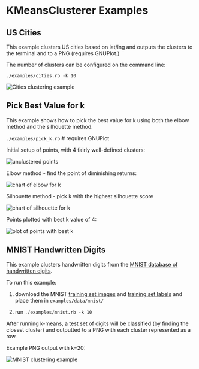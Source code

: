KMeansClusterer Examples
===


US Cities
---

This example clusters US cities based on lat/lng and outputs the clusters to the terminal and to a PNG (requires GNUPlot.)

The number of clusters can be configured on the command line:

```./examples/cities.rb -k 10```

![Cities clustering example](https://raw.githubusercontent.com/gbuesing/kmeans-clusterer/master/examples/data/cities_k10.png)


Pick Best Value for k
---

This example shows how to pick the best value for k using both the elbow method and the silhouette method.

```./examples/pick_k.rb``` # requires GNUPlot

Initial setup of points, with 4 fairly well-defined clusters:

![unclustered points](https://raw.githubusercontent.com/gbuesing/kmeans-clusterer/master/examples/data/unclustered.png)

Elbow method - find the point of diminishing returns:

![chart of elbow for k](https://raw.githubusercontent.com/gbuesing/kmeans-clusterer/master/examples/data/elbow.png)

Silhouette method - pick k with the highest silhouette score

![chart of silhouette for k](https://raw.githubusercontent.com/gbuesing/kmeans-clusterer/master/examples/data/silhouette.png)

Points plotted with best k value of 4:

![plot of points with best k](https://raw.githubusercontent.com/gbuesing/kmeans-clusterer/master/examples/data/best_k.png)


MNIST Handwritten Digits
---

This example clusters handwritten digits from the [MNIST database of handwritten digits](http://yann.lecun.com/exdb/mnist/).

To run this example:

1. download the MNIST [training set images](http://yann.lecun.com/exdb/mnist/train-images-idx3-ubyte.gz) and [training set labels](http://yann.lecun.com/exdb/mnist/train-labels-idx1-ubyte.gz) and place them in ```examples/data/mnist/```

2. run ```./examples/mnist.rb -k 10```

After running k-means, a test set of digits will be classified (by finding the closest cluster) and outputted to a PNG with each cluster represented as a row.

Example PNG output with k=20:

![MNIST clustering example](https://raw.githubusercontent.com/gbuesing/kmeans-clusterer/master/examples/data/mnist_k20.png)

